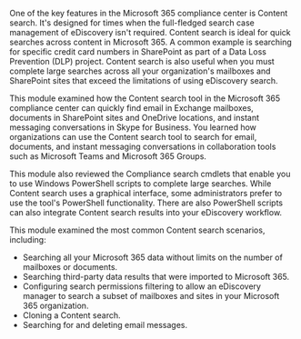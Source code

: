 One of the key features in the Microsoft 365 compliance center is Content search. It's designed for times when the full-fledged search case management of eDiscovery isn't required. Content search is ideal for quick searches across content in Microsoft 365. A common example is searching for specific credit card numbers in SharePoint as part of a Data Loss Prevention (DLP) project. Content search is also useful when you must complete large searches across all your organization's mailboxes and SharePoint sites that exceed the limitations of using eDiscovery search.

This module examined how the Content search tool in the Microsoft 365 compliance center can quickly find email in Exchange mailboxes, documents in SharePoint sites and OneDrive locations, and instant messaging conversations in Skype for Business. You learned how organizations can use the Content search tool to search for email, documents, and instant messaging conversations in collaboration tools such as Microsoft Teams and Microsoft 365 Groups.

This module also reviewed the Compliance search cmdlets that enable you to use Windows PowerShell scripts to complete large searches. While Content search uses a graphical interface, some administrators prefer to use the tool's PowerShell functionality. There are also PowerShell scripts can also integrate Content search results into your eDiscovery workflow.

This module examined the most common Content search scenarios, including:

 -  Searching all your Microsoft 365 data without limits on the number of mailboxes or documents.
 -  Searching third-party data results that were imported to Microsoft 365.
 -  Configuring search permissions filtering to allow an eDiscovery manager to search a subset of mailboxes and sites in your Microsoft 365 organization.
 -  Cloning a Content search.
 -  Searching for and deleting email messages.
